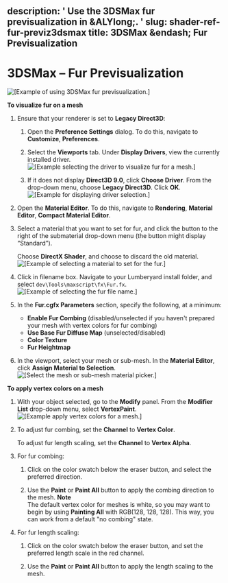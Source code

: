 description: ' Use the 3DSMax fur previsualization in &ALYlong;. '
slug: shader-ref-fur-previz3dsmax
title: 3DSMax &endash; Fur Previsualization
---
# 3DSMax – Fur Previsualization<a name="shader-ref-fur-previz3dsmax"></a>

![\[Example of using 3DSMax fur previsualization.\]](/images/shaders/shader-ref-fur-21.png)

**To visualize fur on a mesh**

1. Ensure that your renderer is set to **Legacy Direct3D**:

   1. Open the **Preference Settings** dialog\. To do this, navigate to **Customize**, **Preferences**\.

   1. Select the **Viewports** tab\. Under **Display Drivers**, view the currently installed driver\.  
![\[Example selecting the driver to visualize fur for a mesh.\]](/images/shaders/shader-ref-fur-22.png)

   1. If it does not display **Direct3D 9\.0**, click **Choose Driver**\. From the drop\-down menu, choose **Legacy Direct3D**\. Click **OK**\.  
![\[Example for displaying driver selection.\]](/images/shaders/shader-ref-fur-23.png)

1. Open the **Material Editor**\. To do this, navigate to **Rendering**, **Material Editor**, **Compact Material Editor**\.

1. Select a material that you want to set for fur, and click the button to the right of the submaterial drop\-down menu \(the button might display “Standard”\)\.

   Choose **DirectX Shader**, and choose to discard the old material\.  
![\[Example of selecting a material to set for the fur.\]](/images/shaders/shader-ref-fur-24.png)

1. Click in filename box\. Navigate to your Lumberyard install folder, and select `dev\Tools\maxscript\fx\Fur.fx`\.  
![\[Example of selecting the fur file name.\]](/images/shaders/shader-ref-fur-25.png)

1. In the **Fur\.cgfx Parameters** section, specify the following, at a minimum:
   + **Enable Fur Combing** \(disabled/unselected if you haven't prepared your mesh with vertex colors for fur combing\)
   + **Use Base Fur Diffuse Map** \(unselected/disabled\)
   + **Color Texture**
   + **Fur Heightmap**

1. In the viewport, select your mesh or sub\-mesh\. In the **Material Editor**, click **Assign Material to Selection**\.  
![\[Select the mesh or sub-mesh material picker.\]](/images/shaders/shader-ref-fur-26.png)

**To apply vertex colors on a mesh**

1. With your object selected, go to the **Modify** panel\. From the **Modifier List** drop\-down menu, select **VertexPaint**\.  
![\[Example apply vertex colors for a mesh.\]](/images/shaders/shader-ref-fur-27.png)

1. To adjust fur combing, set the **Channel** to **Vertex Color**\.

   To adjust fur length scaling, set the **Channel** to **Vertex Alpha**\.

1. For fur combing:

   1. Click on the color swatch below the eraser button, and select the preferred direction\.

   1. Use the **Paint** or **Paint All** button to apply the combing direction to the mesh\.
**Note**  
The default vertex color for meshes is white, so you may want to begin by using **Painting All** with RGB\(128, 128, 128\)\. This way, you can work from a default "no combing" state\.

1. For fur length scaling:

   1. Click on the color swatch below the eraser button, and set the preferred length scale in the red channel\.

   1. Use the **Paint** or **Paint All** button to apply the length scaling to the mesh\.